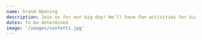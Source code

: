 ```yaml
---
name: Grand Opening
description: Join us for our big day! We'll have fun activities for kids of all ages, an open gym, prizes and more!
dates: To be determined
image: '/images/confetti.jpg'
---
```

